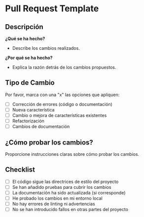 # Pull Request Template

## Descripción

**¿Qué se ha hecho?**
- Describe los cambios realizados.

**¿Por qué se ha hecho?**
- Explica la razón detrás de los cambios propuestos.

## Tipo de Cambio

Por favor, marca con una "x" las opciones que apliquen:

- [ ] Corrección de errores (código o documentación)
- [ ] Nueva característica
- [ ] Cambio o mejora de características existentes
- [ ] Refactorización
- [ ] Cambios de documentación

## ¿Cómo probar los cambios?

Proporcione instrucciones claras sobre cómo probar los cambios.

## Checklist

- [ ] El código sigue las directrices de estilo del proyecto
- [ ] Se han añadido pruebas para cubrir los cambios
- [ ] La documentación ha sido actualizada (si corresponde)
- [ ] He probado los cambios en mi entorno local
- [ ] No hay errores de linting ni advertencias
- [ ] No se han introducido fallos en otras partes del proyecto
